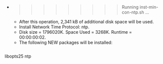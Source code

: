 * >>>>>>>>> Running inst-min-con-ntp.sh ...
  * After this operation, 2,341 kB of additional disk space will be used.
  * Install Network Time Protocol: ntp.
  * Disk size = 1796020K. Space Used = 3268K. Runtime = 00:00:00:02.
  * The following NEW packages will be installed:
  ```bash
libopts25 ntp
  ```
